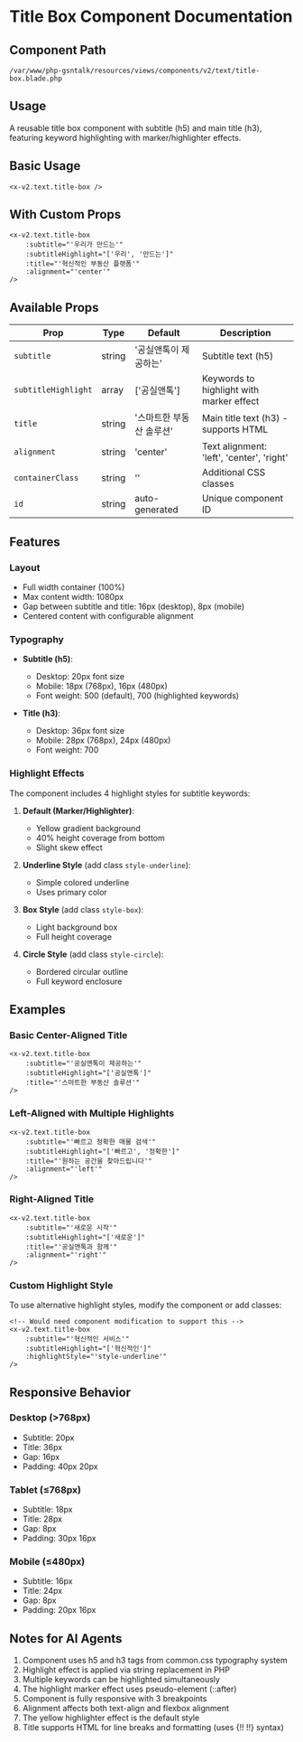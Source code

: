 # Title Box Component Documentation

## Component Path
`/var/www/php-gsntalk/resources/views/components/v2/text/title-box.blade.php`

## Usage
A reusable title box component with subtitle (h5) and main title (h3), featuring keyword highlighting with marker/highlighter effects.

## Basic Usage
```blade
<x-v2.text.title-box />
```

## With Custom Props
```blade
<x-v2.text.title-box 
    :subtitle="'우리가 만드는'"
    :subtitleHighlight="['우리', '만드는']"
    :title="'혁신적인 부동산 플랫폼'"
    :alignment="'center'"
/>
```

## Available Props

| Prop | Type | Default | Description |
|------|------|---------|-------------|
| `subtitle` | string | '공실앤톡이 제공하는' | Subtitle text (h5) |
| `subtitleHighlight` | array | ['공실앤톡'] | Keywords to highlight with marker effect |
| `title` | string | '스마트한 부동산 솔루션' | Main title text (h3) - supports HTML |
| `alignment` | string | 'center' | Text alignment: 'left', 'center', 'right' |
| `containerClass` | string | '' | Additional CSS classes |
| `id` | string | auto-generated | Unique component ID |

## Features

### Layout
- Full width container (100%)
- Max content width: 1080px
- Gap between subtitle and title: 16px (desktop), 8px (mobile)
- Centered content with configurable alignment

### Typography
- **Subtitle (h5)**:
  - Desktop: 20px font size
  - Mobile: 18px (768px), 16px (480px)
  - Font weight: 500 (default), 700 (highlighted keywords)
  
- **Title (h3)**:
  - Desktop: 36px font size
  - Mobile: 28px (768px), 24px (480px)
  - Font weight: 700

### Highlight Effects
The component includes 4 highlight styles for subtitle keywords:

1. **Default (Marker/Highlighter)**:
   - Yellow gradient background
   - 40% height coverage from bottom
   - Slight skew effect

2. **Underline Style** (add class `style-underline`):
   - Simple colored underline
   - Uses primary color

3. **Box Style** (add class `style-box`):
   - Light background box
   - Full height coverage

4. **Circle Style** (add class `style-circle`):
   - Bordered circular outline
   - Full keyword enclosure

## Examples

### Basic Center-Aligned Title
```blade
<x-v2.text.title-box 
    :subtitle="'공실앤톡이 제공하는'"
    :subtitleHighlight="['공실앤톡']"
    :title="'스마트한 부동산 솔루션'"
/>
```

### Left-Aligned with Multiple Highlights
```blade
<x-v2.text.title-box 
    :subtitle="'빠르고 정확한 매물 검색'"
    :subtitleHighlight="['빠르고', '정확한']"
    :title="'원하는 공간을 찾아드립니다'"
    :alignment="'left'"
/>
```

### Right-Aligned Title
```blade
<x-v2.text.title-box 
    :subtitle="'새로운 시작'"
    :subtitleHighlight="['새로운']"
    :title="'공실앤톡과 함께'"
    :alignment="'right'"
/>
```

### Custom Highlight Style
To use alternative highlight styles, modify the component or add classes:
```blade
<!-- Would need component modification to support this -->
<x-v2.text.title-box 
    :subtitle="'혁신적인 서비스'"
    :subtitleHighlight="['혁신적인']"
    :highlightStyle="'style-underline'"
/>
```

## Responsive Behavior

### Desktop (>768px)
- Subtitle: 20px
- Title: 36px
- Gap: 16px
- Padding: 40px 20px

### Tablet (≤768px)
- Subtitle: 18px
- Title: 28px
- Gap: 8px
- Padding: 30px 16px

### Mobile (≤480px)
- Subtitle: 16px
- Title: 24px
- Gap: 8px
- Padding: 20px 16px

## Notes for AI Agents
1. Component uses h5 and h3 tags from common.css typography system
2. Highlight effect is applied via string replacement in PHP
3. Multiple keywords can be highlighted simultaneously
4. The highlight marker effect uses pseudo-element (::after)
5. Component is fully responsive with 3 breakpoints
6. Alignment affects both text-align and flexbox alignment
7. The yellow highlighter effect is the default style
8. Title supports HTML for line breaks and formatting (uses {!! !!} syntax)